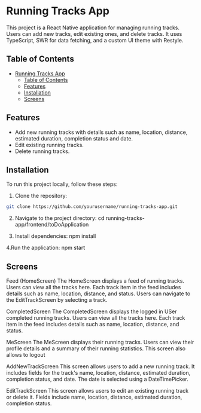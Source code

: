 # Running Tracks App

This project is a React Native application for managing running tracks. Users can add new tracks, edit existing ones, and delete tracks. It uses TypeScript, SWR for data fetching, and a custom UI theme with Restyle.

## Table of Contents

- [Running Tracks App](#running-tracks-app)
  - [Table of Contents](#table-of-contents)
  - [Features](#features)
  - [Installation](#installation)
  - [Screens](#screens)

## Features

- Add new running tracks with details such as name, location, distance, estimated duration, completion status and date.
- Edit existing running tracks.
- Delete running tracks.

## Installation

To run this project locally, follow these steps:

1. Clone the repository:

```sh
git clone https://github.com/yourusername/running-tracks-app.git
```

2. Navigate to the project directory:
   cd running-tracks-app/frontend/toDoApplication

3. Install dependencies:
   npm install

4.Run the application:
npm start

## Screens

Feed (HomeScreen)
The HomeScreen displays a feed of running tracks. Users can view all the tracks here. Each track item in the feed includes details such as name, location, distance, and status. Users can navigate to the EditTrackScreen by selecting a track.

CompletedScreen
The CompletedScreen displays the logged in USer completed running tracks. Users can view all the tracks here. Each track item in the feed includes details such as name, location, distance, and status.

MeScreen
The MeScreen displays their running tracks. Users can view their profile details and a summary of their running statistics. This screen also allows to logout

AddNewTrackScreen
This screen allows users to add a new running track. It includes fields for the track's name, location, distance, estimated duration, completion status, and date. The date is selected using a DateTimePicker.

EditTrackScreen
This screen allows users to edit an existing running track or delete it. Fields include name, location, distance, estimated duration, completion status.
